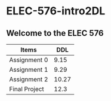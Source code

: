 # ELEC-576-intro2DL
## Welcome to the ELEC 576

| Items  | DDL |
| ------------ | ----------- |
| Assignment 0  |    9.15   |
| Assignment 1   |    9.29   |
| Assignment 2   |     10.27    |
| Final Project   |      12.3   |